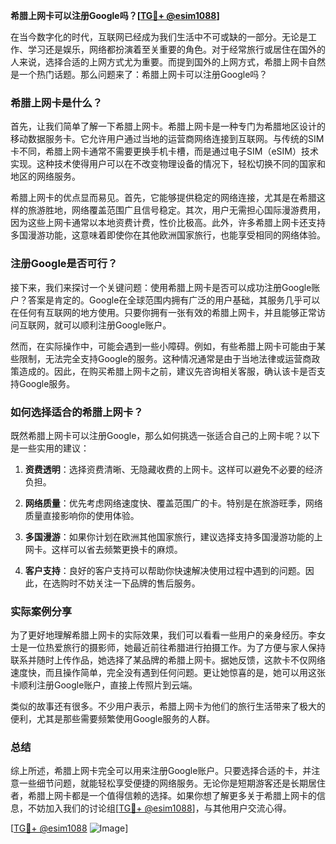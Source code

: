 **希腊上网卡可以注册Google吗？[[TG💪+ @esim1088](https://t.me/s/esim1088)]**

在当今数字化的时代，互联网已经成为我们生活中不可或缺的一部分。无论是工作、学习还是娱乐，网络都扮演着至关重要的角色。对于经常旅行或居住在国外的人来说，选择合适的上网方式尤为重要。而提到国外的上网方式，希腊上网卡自然是一个热门话题。那么问题来了：希腊上网卡可以注册Google吗？

### 希腊上网卡是什么？

首先，让我们简单了解一下希腊上网卡。希腊上网卡是一种专门为希腊地区设计的移动数据服务卡。它允许用户通过当地的运营商网络连接到互联网。与传统的SIM卡不同，希腊上网卡通常不需要更换手机卡槽，而是通过电子SIM（eSIM）技术实现。这种技术使得用户可以在不改变物理设备的情况下，轻松切换不同的国家和地区的网络服务。

希腊上网卡的优点显而易见。首先，它能够提供稳定的网络连接，尤其是在希腊这样的旅游胜地，网络覆盖范围广且信号稳定。其次，用户无需担心国际漫游费用，因为这些上网卡通常以本地资费计费，性价比极高。此外，许多希腊上网卡还支持多国漫游功能，这意味着即使你在其他欧洲国家旅行，也能享受相同的网络体验。

### 注册Google是否可行？

接下来，我们来探讨一个关键问题：使用希腊上网卡是否可以成功注册Google账户？答案是肯定的。Google在全球范围内拥有广泛的用户基础，其服务几乎可以在任何有互联网的地方使用。只要你拥有一张有效的希腊上网卡，并且能够正常访问互联网，就可以顺利注册Google账户。

然而，在实际操作中，可能会遇到一些小障碍。例如，有些希腊上网卡可能由于某些限制，无法完全支持Google的服务。这种情况通常是由于当地法律或运营商政策造成的。因此，在购买希腊上网卡之前，建议先咨询相关客服，确认该卡是否支持Google服务。

### 如何选择适合的希腊上网卡？

既然希腊上网卡可以注册Google，那么如何挑选一张适合自己的上网卡呢？以下是一些实用的建议：

1. **资费透明**：选择资费清晰、无隐藏收费的上网卡。这样可以避免不必要的经济负担。
   
2. **网络质量**：优先考虑网络速度快、覆盖范围广的卡。特别是在旅游旺季，网络质量直接影响你的使用体验。

3. **多国漫游**：如果你计划在欧洲其他国家旅行，建议选择支持多国漫游功能的上网卡。这样可以省去频繁更换卡的麻烦。

4. **客户支持**：良好的客户支持可以帮助你快速解决使用过程中遇到的问题。因此，在选购时不妨关注一下品牌的售后服务。

### 实际案例分享

为了更好地理解希腊上网卡的实际效果，我们可以看看一些用户的亲身经历。李女士是一位热爱旅行的摄影师，她最近前往希腊进行拍摄工作。为了方便与家人保持联系并随时上传作品，她选择了某品牌的希腊上网卡。据她反馈，这款卡不仅网络速度快，而且操作简单，完全没有遇到任何问题。更让她惊喜的是，她可以用这张卡顺利注册Google账户，直接上传照片到云端。

类似的故事还有很多。不少用户表示，希腊上网卡为他们的旅行生活带来了极大的便利，尤其是那些需要频繁使用Google服务的人群。

### 总结

综上所述，希腊上网卡完全可以用来注册Google账户。只要选择合适的卡，并注意一些细节问题，就能轻松享受便捷的网络服务。无论你是短期游客还是长期居住者，希腊上网卡都是一个值得信赖的选择。如果你想了解更多关于希腊上网卡的信息，不妨加入我们的讨论组[[TG💪+ @esim1088](https://t.me/s/esim1088)]，与其他用户交流心得。

[[TG💪+ @esim1088](https://t.me/s/esim1088) ![Image](https://i.postimg.cc/4NQfJmqS/Snipaste-2025-05-13-00-14-12.png)]